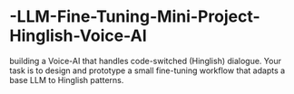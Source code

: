 # -LLM-Fine-Tuning-Mini-Project-Hinglish-Voice-AI
building a Voice-AI that handles code-switched (Hinglish) dialogue. Your task is to design and prototype a small fine-tuning workflow that adapts a base LLM to Hinglish patterns.
